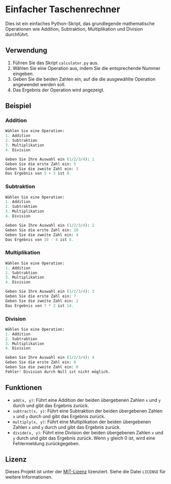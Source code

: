 # Einfacher Taschenrechner

Dies ist ein einfaches Python-Skript, das grundlegende mathematische Operationen wie Addition, Subtraktion, Multiplikation und Division durchführt.

## Verwendung

1. Führen Sie das Skript `calculator.py` aus.
2. Wählen Sie eine Operation aus, indem Sie die entsprechende Nummer eingeben.
3. Geben Sie die beiden Zahlen ein, auf die die ausgewählte Operation angewendet werden soll.
4. Das Ergebnis der Operation wird angezeigt.


## Beispiel

### Addition

```python
Wählen Sie eine Operation:
1. Addition
2. Subtraktion
3. Multiplikation
4. Division

Geben Sie Ihre Auswahl ein (1/2/3/4): 1
Geben Sie die erste Zahl ein: 5
Geben Sie die zweite Zahl ein: 3
Das Ergebnis von 5 + 3 ist 8.
```

### Subtraktion

```python
Wählen Sie eine Operation:
1. Addition
2. Subtraktion
3. Multiplikation
4. Division

Geben Sie Ihre Auswahl ein (1/2/3/4): 2
Geben Sie die erste Zahl ein: 10
Geben Sie die zweite Zahl ein: 4
Das Ergebnis von 10 - 4 ist 6.
```

### Multiplikation

```python
Wählen Sie eine Operation:
1. Addition
2. Subtraktion
3. Multiplikation
4. Division

Geben Sie Ihre Auswahl ein (1/2/3/4): 3
Geben Sie die erste Zahl ein: 7
Geben Sie die zweite Zahl ein: 2
Das Ergebnis von 7 * 2 ist 14.
```

### Division

```python
Wählen Sie eine Operation:
1. Addition
2. Subtraktion
3. Multiplikation
4. Division

Geben Sie Ihre Auswahl ein (1/2/3/4): 4
Geben Sie die erste Zahl ein: 8
Geben Sie die zweite Zahl ein: 0
Fehler! Division durch Null ist nicht möglich.
```

## Funktionen

- `add(x, y)`: Führt eine Addition der beiden übergebenen Zahlen `x` und `y` durch und gibt das Ergebnis zurück.
- `subtract(x, y)`: Führt eine Subtraktion der beiden übergebenen Zahlen `x` und `y` durch und gibt das Ergebnis zurück.
- `multiply(x, y)`: Führt eine Multiplikation der beiden übergebenen Zahlen `x` und `y` durch und gibt das Ergebnis zurück.
- `divide(x, y)`: Führt eine Division der beiden übergebenen Zahlen `x` und `y` durch und gibt das Ergebnis zurück. Wenn `y` gleich 0 ist, wird eine Fehlermeldung zurückgegeben.

## Lizenz

Dieses Projekt ist unter der [MIT-Lizenz](https://opensource.org/licenses/MIT) lizenziert. Siehe die Datei `LICENSE` für weitere Informationen.

